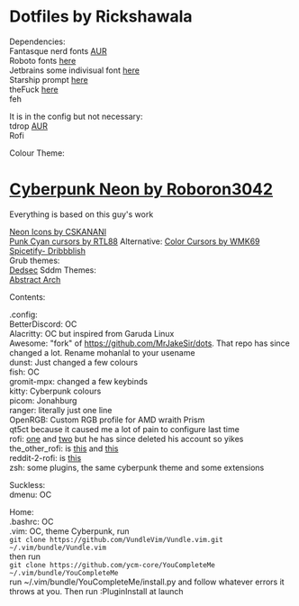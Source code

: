 # Dotfiles by Rickshawala                                                  

Dependencies:                                                                   
Fantasque nerd fonts [AUR](https://aur.archlinux.org/packages/nerd-fonts-fantasque-sans-mono/)                                          
Roboto fonts [here](https://fonts.google.com/specimen/Roboto)                                          
Jetbrains some indivisual font [here](https://github.com/ryanoasis/nerd-fonts/blob/master/patched-fonts/JetBrainsMono/Ligatures/Bold/complete/JetBrains%20Mono%20Bold%20Nerd%20Font%20Complete.ttf)                             
Starship prompt [here](https://starship.rs/)                        
theFuck [here](https://github.com/nvbn/thefuck)               
feh

It is in the config but not necessary:        
tdrop [AUR](https://aur.archlinux.org/packages/tdrop/)  
Rofi   

Colour Theme: 
# [Cyberpunk Neon by Roboron3042](https://github.com/Roboron3042/Cyberpunk-Neon)  
Everything is based on this guy's work  
  
  
  
[Neon Icons by CSKANANI](https://store.kde.org/p/1358970/)  
[Punk Cyan cursors by RTL88](https://store.kde.org/p/1333537/) Alternative: [Color Cursors by WMK69](https://store.kde.org/p/999761/)  
[Spicetify- Dribbblish](https://github.com/morpheusthewhite/spicetify-themes/tree/master/Dribbblish)       
Grub themes:	
	[Dedsec](https://github.com/vandalsoul/dedsec-grub2-theme/)	
Sddm Themes:	
	[Abstract Arch](https://www.pling.com/p/1580200)     
      

Contents:  

.config:  
  BetterDiscord: OC  
  Alacritty: OC but inspired from Garuda Linux  
  Awesome: "fork" of https://github.com/MrJakeSir/dots. That repo has since changed a lot. Rename mohanlal to your usename                    
  dunst: Just changed a few colours  
  fish: OC 	      
  gromit-mpx: changed a few keybinds     
  kitty: Cyberpunk colours     
  picom: Jonahburg   
  ranger: literally just one line  
  OpenRGB: Custom RGB profile for AMD wraith Prism      
  qt5ct because it caused me a lot of pain to configure last time      
  rofi: [one](https://github.com/joni22u/rofi) and [two]( https://www.reddit.com/r/unixporn/comments/qnyihv/oc_few_rofi_themes_pt_2/) but he has since deleted his account so yikes                                
	the_other_rofi: is [this](https://www.reddit.com/r/unixporn/comments/sgsbdv/oc_rofi_for_everything/) and [this](https://github.com/niraj998/Rofi-Scripts)     
	reddit-2-rofi: is [this](https://github.com/adi1090x/rofi)                        
  zsh: some plugins, the same cyberpunk theme and some extensions                      

Suckless:  
  dmenu: OC  

Home:     
  .bashrc: OC      
  .vim: OC, theme Cyberpunk, run                     
		`git clone https://github.com/VundleVim/Vundle.vim.git ~/.vim/bundle/Vundle.vim`                         
		then run                        
		`git clone https://github.com/ycm-core/YouCompleteMe ~/.vim/bundle/YouCompleteMe`                                    
		run ~/.vim/bundle/YouCompleteMe/install.py and follow whatever errors it throws at you. Then run :PluginInstall at launch


